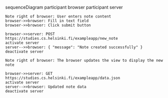sequenceDiagram
participant browser
participant server

    Note right of browser: User enters note content
    browser->>browser: Fill in text field
    browser->>browser: Click submit button

    browser->>server: POST https://studies.cs.helsinki.fi/exampleapp/new_note
    activate server
    server-->>browser: { "message": "Note created successfully" }
    deactivate server

    Note right of browser: The browser updates the view to display the new note

    browser->>server: GET https://studies.cs.helsinki.fi/exampleapp/data.json
    activate server
    server-->>browser: Updated note data
    deactivate server
